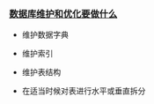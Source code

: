 ### [数据库维护和优化要做什么](https://www.imooc.com/video/1919)

+ 维护数据字典

+ 维护索引

+ 维护表结构

+ 在适当时候对表进行水平或垂直拆分

